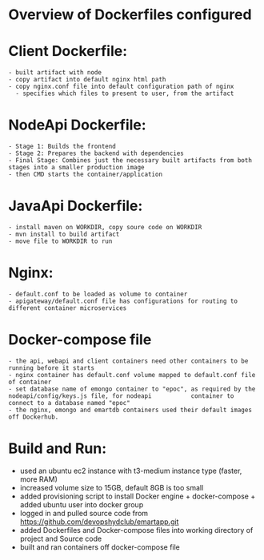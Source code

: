 # Overview of Dockerfiles configured
  
  # Client Dockerfile:
    - built artifact with node
    - copy artifact into default nginx html path
    - copy nginx.conf file into default configuration path of nginx
      - specifies which files to present to user, from the artifact
  
  # NodeApi Dockerfile:
    - Stage 1: Builds the frontend
    - Stage 2: Prepares the backend with dependencies
    - Final Stage: Combines just the necessary built artifacts from both stages into a smaller production image
    - then CMD starts the container/application
  
  # JavaApi Dockerfile:
    - install maven on WORKDIR, copy soure code on WORKDIR
    - mvn install to build artifact
    - move file to WORKDIR to run
  
  # Nginx:
    - default.conf to be loaded as volume to container
    - apigateway/default.conf file has configurations for routing to different container microservices
  
  # Docker-compose file
    - the api, webapi and client containers need other containers to be running before it starts
    - nginx container has default.conf volume mapped to default.conf file of container
    - set database name of emongo container to "epoc", as required by the nodeapi/config/keys.js file, for nodeapi           container to connect to a database named "epoc"
    - the nginx, emongo and emartdb containers used their default images off Dockerhub.

# Build and Run:
  - used an ubuntu ec2 instance with t3-medium instance type (faster, more RAM)
  - increased volume size to 15GB,  default 8GB is too small
  - added provisioning script to install Docker engine + docker-compose + added ubuntu user into docker group
  - logged in and pulled source code from https://github.com/devopshydclub/emartapp.git
  - added Dockerfiles and Docker-compose files into working directory of project and Source code
  - built and ran containers off docker-compose file

